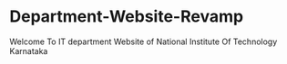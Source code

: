 # Department-Website-Revamp 

Welcome To IT department Website of National Institute Of Technology Karnataka
